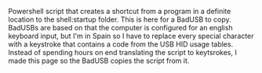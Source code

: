 Powershell script that creates a shortcut from a program in a definite location to the shell:startup folder.
This is here for a BadUSB to copy. BadUSBs are based on that the computer is configured for an english keyboard input, but I'm in Spain so I have to replace every special character
with a keystroke that contains a code from the USB HID usage tables. Instead of spending hours on end translating the script to keytsrokes, I made this page so the BadUSB copies
the script from it.

